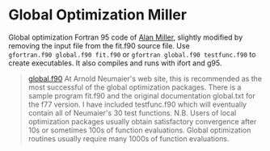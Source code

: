 # Global Optimization Miller
Global optimization Fortran 95 code of [Alan Miller](https://jblevins.org/mirror/amiller/), slightly modified by removing the input file from the fit.f90 source file. Use <br>`gfortran.f90 global.f90 fit.f90` or `gfortran global.f90 testfunc.f90` to create executables. It also compiles and runs with ifort and g95.

> [global.f90](https://jblevins.org/mirror/amiller/global.f90) At Arnold Neumaier's web site, this is recommended as the most successful of the global optimization packages. There is a sample program fit.f90 and the original documentation global.txt for the f77 version. I have included testfunc.f90 which will eventually contain all of Neumaier's 30 test functions. N.B. Users of local optimization packages usually obtain satisfactory convergence after 10s or sometimes 100s of function evaluations. Global optimization routines usually require many 1000s of function evaluations.
